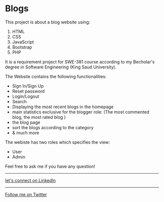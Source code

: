 # Blogs
This project is about a blog website using:
1. HTML
2. CSS
3. JavaScript
4. Bootstrap
5. PHP

It is a requirement project for SWE-381 course according to my Becholar's degree in Software Engineering (King Saud University).

The Website contains the following functionalities:
- Sign In/Sign Up
- Reset password
- Login/Logout
- Search
- Displaying the most recent blogs in the homepage
- main statistics exclusive for the blogger role: (The most commented blog, the most rated blog )
- the blog page
- sort the blogs according to the category
- & much more

The webiste has two roles which specifies the view:
- User
- Admin

Feel free to ask me if you have any question!

---

[let's connect on LinkedIn](linkedin.com/in/omarbnassar)
***

[Follow me on Twitter](https://twitter.com/swe_omar?lang=en)
